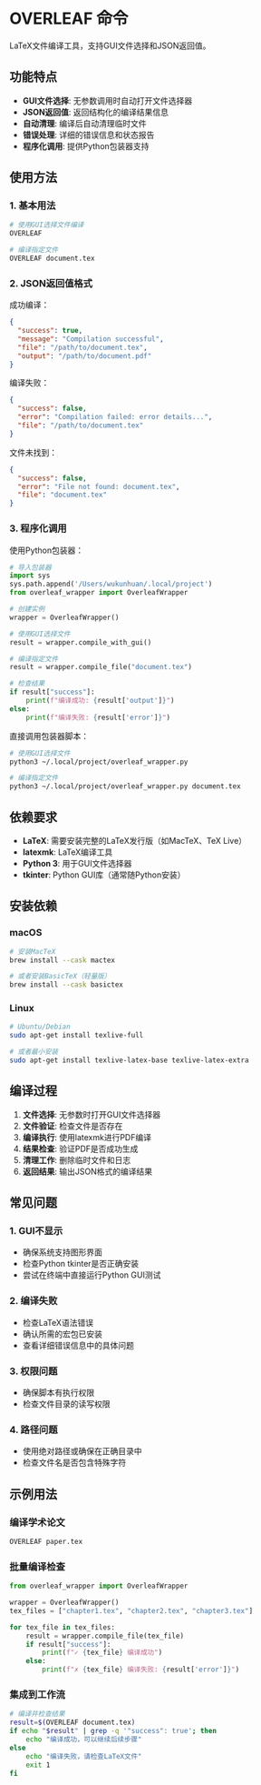 # OVERLEAF 命令

LaTeX文件编译工具，支持GUI文件选择和JSON返回值。

## 功能特点

- **GUI文件选择**: 无参数调用时自动打开文件选择器
- **JSON返回值**: 返回结构化的编译结果信息
- **自动清理**: 编译后自动清理临时文件
- **错误处理**: 详细的错误信息和状态报告
- **程序化调用**: 提供Python包装器支持

## 使用方法

### 1. 基本用法

```bash
# 使用GUI选择文件编译
OVERLEAF

# 编译指定文件
OVERLEAF document.tex
```

### 2. JSON返回值格式

成功编译：
```json
{
  "success": true,
  "message": "Compilation successful",
  "file": "/path/to/document.tex",
  "output": "/path/to/document.pdf"
}
```

编译失败：
```json
{
  "success": false,
  "error": "Compilation failed: error details...",
  "file": "/path/to/document.tex"
}
```

文件未找到：
```json
{
  "success": false,
  "error": "File not found: document.tex",
  "file": "document.tex"
}
```

### 3. 程序化调用

使用Python包装器：

```python
# 导入包装器
import sys
sys.path.append('/Users/wukunhuan/.local/project')
from overleaf_wrapper import OverleafWrapper

# 创建实例
wrapper = OverleafWrapper()

# 使用GUI选择文件
result = wrapper.compile_with_gui()

# 编译指定文件
result = wrapper.compile_file("document.tex")

# 检查结果
if result["success"]:
    print(f"编译成功: {result['output']}")
else:
    print(f"编译失败: {result['error']}")
```

直接调用包装器脚本：

```bash
# 使用GUI选择文件
python3 ~/.local/project/overleaf_wrapper.py

# 编译指定文件
python3 ~/.local/project/overleaf_wrapper.py document.tex
```

## 依赖要求

- **LaTeX**: 需要安装完整的LaTeX发行版（如MacTeX、TeX Live）
- **latexmk**: LaTeX编译工具
- **Python 3**: 用于GUI文件选择器
- **tkinter**: Python GUI库（通常随Python安装）

## 安装依赖

### macOS
```bash
# 安装MacTeX
brew install --cask mactex

# 或者安装BasicTeX（轻量版）
brew install --cask basictex
```

### Linux
```bash
# Ubuntu/Debian
sudo apt-get install texlive-full

# 或者最小安装
sudo apt-get install texlive-latex-base texlive-latex-extra
```

## 编译过程

1. **文件选择**: 无参数时打开GUI文件选择器
2. **文件验证**: 检查文件是否存在
3. **编译执行**: 使用latexmk进行PDF编译
4. **结果检查**: 验证PDF是否成功生成
5. **清理工作**: 删除临时文件和日志
6. **返回结果**: 输出JSON格式的编译结果

## 常见问题

### 1. GUI不显示
- 确保系统支持图形界面
- 检查Python tkinter是否正确安装
- 尝试在终端中直接运行Python GUI测试

### 2. 编译失败
- 检查LaTeX语法错误
- 确认所需的宏包已安装
- 查看详细错误信息中的具体问题

### 3. 权限问题
- 确保脚本有执行权限
- 检查文件目录的读写权限

### 4. 路径问题
- 使用绝对路径或确保在正确目录中
- 检查文件名是否包含特殊字符

## 示例用法

### 编译学术论文
```bash
OVERLEAF paper.tex
```

### 批量编译检查
```python
from overleaf_wrapper import OverleafWrapper

wrapper = OverleafWrapper()
tex_files = ["chapter1.tex", "chapter2.tex", "chapter3.tex"]

for tex_file in tex_files:
    result = wrapper.compile_file(tex_file)
    if result["success"]:
        print(f"✓ {tex_file} 编译成功")
    else:
        print(f"✗ {tex_file} 编译失败: {result['error']}")
```

### 集成到工作流
```bash
# 编译并检查结果
result=$(OVERLEAF document.tex)
if echo "$result" | grep -q '"success": true'; then
    echo "编译成功，可以继续后续步骤"
else
    echo "编译失败，请检查LaTeX文件"
    exit 1
fi
``` 